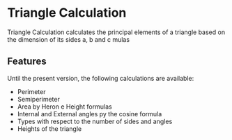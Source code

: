 # Triangle Calculation

Triangle Calculation calculates the principal elements of a triangle based on the dimension of its sides a, b and c
mulas
## Features
Until the present version, the following calculations are available:
* Perimeter
* Semiperimeter
* Area by Heron e Height formulas
* Internal and External angles py the cosine formula
* Types with respect to the number of sides and angles
* Heights of the triangle



